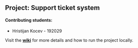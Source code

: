 ## Project: Support ticket system

#### Contributing students:

- Hristijan Kocev - 192029

Visit the **[wiki](https://github.com/hristijankocev/support-ticket-system/wiki)** for more details and how to run the project locally.
